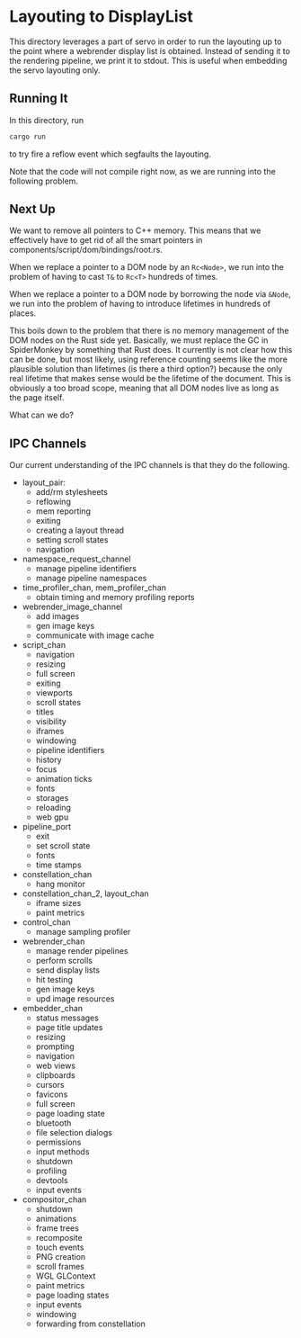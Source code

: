 # Layouting to DisplayList

This directory leverages a part of servo in order to run the layouting up to the point where a webrender display list is obtained.
Instead of sending it to the rendering pipeline, we print it to stdout.
This is useful when embedding the servo layouting only.

## Running It

In this directory, run

```sh
cargo run
```

to try fire a reflow event which segfaults the layouting.

Note that the code will not compile right now, as we are running into the following problem.


## Next Up

We want to remove all pointers to C++ memory.
This means that we effectively have to get rid of all the smart pointers in components/script/dom/bindings/root.rs.

When we replace a pointer to a DOM node by an `Rc<Node>`, we run into the problem of having to cast `T&` to `Rc<T>` hundreds of times.

When we replace a pointer to a DOM node by borrowing the node via `&Node`, we run into the problem of having to introduce lifetimes in hundreds of places.

This boils down to the problem that there is no memory management of the DOM nodes on the Rust side yet.
Basically, we must replace the GC in SpiderMonkey by something that Rust does.
It currently is not clear how this can be done, but most likely, using reference counting seems like the more plausible solution than lifetimes (is there a third option?) because the only real lifetime that makes sense would be the lifetime of the document.
This is obviously a too broad scope, meaning that all DOM nodes live as long as the page itself.

What can we do?

## IPC Channels

Our current understanding of the IPC channels is that they do the following.

- layout_pair:
  - add/rm stylesheets
  - reflowing
  - mem reporting
  - exiting
  - creating a layout thread
  - setting scroll states
  - navigation
- namespace_request_channel
  - manage pipeline identifiers
  - manage pipeline namespaces
- time_profiler_chan, mem_profiler_chan
  - obtain timing and memory profiling reports
- webrender_image_channel
  - add images
  - gen image keys
  - communicate with image cache
- script_chan
  - navigation
  - resizing
  - full screen
  - exiting
  - viewports
  - scroll states
  - titles
  - visibility
  - iframes
  - windowing
  - pipeline identifiers
  - history
  - focus
  - animation ticks
  - fonts
  - storages
  - reloading
  - web gpu
- pipeline_port
  - exit
  - set scroll state
  - fonts
  - time stamps
- constellation_chan
  - hang monitor
- constellation_chan_2, layout_chan
  - iframe sizes
  - paint metrics
- control_chan
  - manage sampling profiler
- webrender_chan
  - manage render pipelines
  - perform scrolls
  - send display lists
  - hit testing
  - gen image keys
  - upd image resources
- embedder_chan
  - status messages
  - page title updates
  - resizing
  - prompting
  - navigation
  - web views
  - clipboards
  - cursors
  - favicons
  - full screen
  - page loading state
  - bluetooth
  - file selection dialogs
  - permissions
  - input methods
  - shutdown
  - profiling
  - devtools
  - input events
- compositor_chan
  - shutdown
  - animations
  - frame trees
  - recomposite
  - touch events
  - PNG creation
  - scroll frames
  - WGL GLContext
  - paint metrics
  - page loading states
  - input events
  - windowing
  - forwarding from constellation
